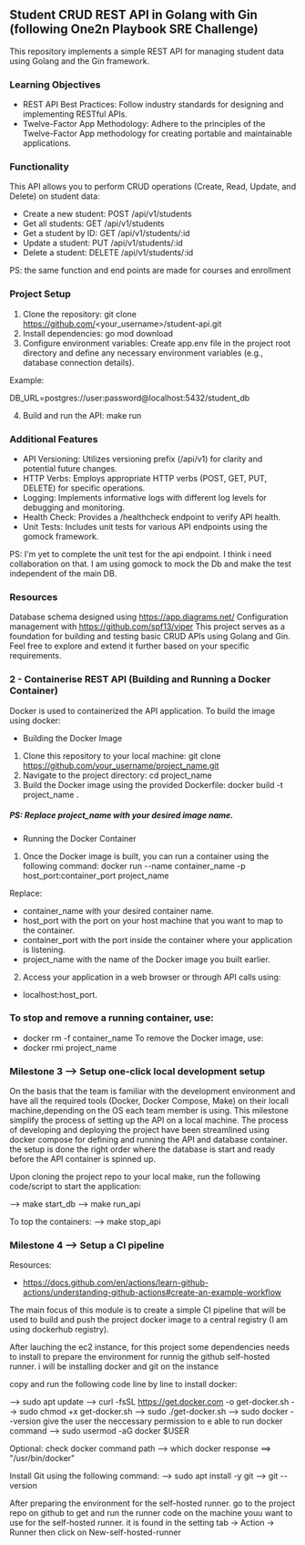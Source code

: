 ## Student CRUD REST API in Golang with Gin (following One2n Playbook SRE Challenge)
This repository implements a simple REST API for managing student data using Golang and the Gin framework.

### Learning Objectives
* REST API Best Practices: Follow industry standards for designing and implementing RESTful APIs.
* Twelve-Factor App Methodology: Adhere to the principles of the Twelve-Factor App methodology for creating portable and maintainable applications.

### Functionality
This API allows you to perform CRUD operations (Create, Read, Update, and Delete) on student data:

* Create a new student: POST /api/v1/students
* Get all students: GET /api/v1/students
* Get a student by ID: GET /api/v1/students/:id
* Update a student: PUT /api/v1/students/:id
* Delete a student: DELETE /api/v1/students/:id

PS: the same function and end points are made for courses and enrollment

### Project Setup
1. Clone the repository:
git clone https://github.com/<your_username>/student-api.git
2. Install dependencies:
go mod download
3. Configure environment variables:
Create app.env file in the project root directory and define any necessary environment variables (e.g., database connection details).

Example:

DB_URL=postgres://user:password@localhost:5432/student_db

4. Build and run the API:
make run

### Additional Features
* API Versioning: Utilizes versioning prefix (/api/v1) for clarity and potential future changes.
* HTTP Verbs: Employs appropriate HTTP verbs (POST, GET, PUT, DELETE) for specific operations.
* Logging: Implements informative logs with different log levels for debugging and monitoring.
* Health Check: Provides a /healthcheck endpoint to verify API health.
* Unit Tests: Includes unit tests for various API endpoints using the gomock framework.

PS: I'm yet to complete the unit test for the api endpoint. I think i need collaboration on that. I am using gomock to mock the Db and make the test independent of the main DB.

### Resources
Database schema designed using https://app.diagrams.net/
Configuration management with https://github.com/spf13/viper
This project serves as a foundation for building and testing basic CRUD APIs using Golang and Gin. Feel free to explore and extend it further based on your specific requirements.

### 2 - Containerise REST API (Building and Running a Docker Container)
Docker is used to containerized the API application. To build the image using docker:
* Building the Docker Image
1. Clone this repository to your local machine:
git clone https://github.com/your_username/project_name.git
2. Navigate to the project directory:
cd project_name
3. Build the Docker image using the provided Dockerfile:
docker build -t project_name .

##### PS: Replace project_name with your desired image name.

* Running the Docker Container
1. Once the Docker image is built, you can run a container using the following command:
docker run --name container_name -p host_port:container_port project_name

Replace:

* container_name with your desired container name.
* host_port with the port on your host machine that you want to map to the container.
* container_port with the port inside the container where your application is listening.
* project_name with the name of the Docker image you built earlier.

2. Access your application in a web browser or through API calls using:
* localhost:host_port.

### To stop and remove a running container, use:
* docker rm -f container_name
To remove the Docker image, use:
* docker rmi project_name

### Milestone 3 --> Setup one-click local development setup

On the basis that the team is familiar with the development environment and have all the required tools (Docker, Docker Compose, Make) on their locall machine,depending on the OS each team member is using. This milestone simplify the process of setting up the API on a local machine.
The process of developing and deploying the project have been streamlined using docker compose for defining and running the API and database container. the setup is done the right order where the database is start and ready before the API container is spinned up.

Upon cloning the project repo to your local make, run the following code/script to start the application:

--> make start_db
--> make run_api

To top the containers:
--> make stop_api

### Milestone 4 --> Setup a CI pipeline

Resources: 
- https://docs.github.com/en/actions/learn-github-actions/understanding-github-actions#create-an-example-workflow

The main focus of this module is to create a simple CI pipeline that will be used to build and push the project docker image to a central registry (I am using dockerhub registry).


After lauching the ec2 instance, for this project some dependencies needs to install to prepare the environment for runnig the github self-hosted runner. i will be installing docker and git on the instance

copy and run the following code line by line to install docker:

--> sudo apt update
--> curl -fsSL https://get.docker.com -o get-docker.sh
--> sudo chmod +x get-docker.sh
--> sudo ./get-docker.sh
--> sudo docker --version
give the user the neccessary permission to e able to run docker command
--> sudo usermod -aG docker $USER

Optional: check docker command path
--> which docker
response ==> "/usr/bin/docker"

Install Git using the following command:
--> sudo apt install -y git
--> git --version

After preparing the environment for the self-hosted runner. go to the project repo on github to get and run the runner code on the machine youu want to use for the self-hosted runner. it is found in the setting tab -> Action -> Runner then click on New-self-hosted-runner